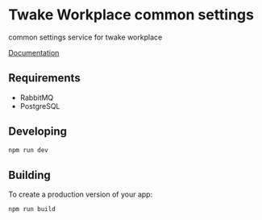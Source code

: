 # Twake Workplace common settings

common settings service for twake workplace

[Documentation](documentation/README.md)

## Requirements

- RabbitMQ
- PostgreSQL

## Developing

```bash
npm run dev
```

## Building

To create a production version of your app:

```bash
npm run build
```
